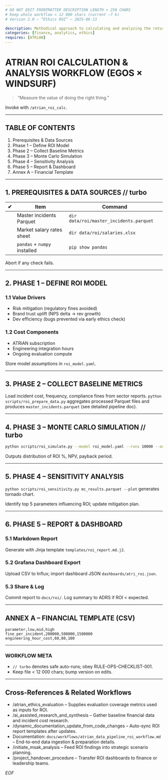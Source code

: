 ```yaml
---
# DO NOT EDIT FRONTMATTER DESCRIPTION LENGTH > 250 CHARS
# Keep whole workflow < 12 000 chars (current ~7 k)
# Version 2.0 – “Ethics ROI” – 2025-06-13

description: Methodical approach to calculating and analyzing the return on investment for implementing ATRiAN's Ethics as a Service (EaaS) capabilities.
categories: [finance, analytics, ethics]
requires: [ATRiAN]
---
```


# ATRIAN ROI CALCULATION & ANALYSIS WORKFLOW (EGOS × WINDSURF)

> “Measure the value of doing the right thing.”

Invoke with `/atrian_roi_calc`.

---
## TABLE OF CONTENTS
1. Prerequisites & Data Sources  
2. Phase 1 – Define ROI Model  
3. Phase 2 – Collect Baseline Metrics  
4. Phase 3 – Monte Carlo Simulation  
5. Phase 4 – Sensitivity Analysis  
6. Phase 5 – Report & Dashboard  
7. Annex A – Financial Template  

---
## 1. PREREQUISITES & DATA SOURCES // turbo
| ✔ | Item | Command |
|---|------|---------|
|   | Master incidents Parquet | `dir data/roi/master_incidents.parquet` |
|   | Market salary rates sheet | `dir data/roi/salaries.xlsx` |
|   | `pandas` + `numpy` installed | `pip show pandas` |

Abort if any check fails.

---
## 2. PHASE 1 – DEFINE ROI MODEL
### 1.1 Value Drivers
* Risk mitigation (regulatory fines avoided)
* Brand trust uplift (NPS delta → rev growth)
* Dev efficiency (bugs prevented via early ethics check)

### 1.2 Cost Components
* ATRiAN subscription  
* Engineering integration hours  
* Ongoing evaluation compute

Store model assumptions in `roi_model.yaml`.

---
## 3. PHASE 2 – COLLECT BASELINE METRICS
Load incident cost, frequency, compliance fines from sector reports.
`python scripts/roi_prepare_data.py` aggregates processed Parquet files and produces `master_incidents.parquet` (see detailed pipeline doc).

---
## 4. PHASE 3 – MONTE CARLO SIMULATION // turbo
```bash
python scripts/roi_simulate.py --model roi_model.yaml --runs 10000 --out mc_results.parquet
```
Outputs distribution of ROI %, NPV, payback period.

---
## 5. PHASE 4 – SENSITIVITY ANALYSIS
`python scripts/roi_sensitivity.py mc_results.parquet --plot` generates tornado chart.

Identify top 5 parameters influencing ROI; update mitigation plan.

---
## 6. PHASE 5 – REPORT & DASHBOARD
### 5.1 Markdown Report
Generate with Jinja template `templates/roi_report.md.j2`.

### 5.2 Grafana Dashboard Export
Upload CSV to Influx; import dashboard JSON `dashboards/atri_roi.json`.

### 5.3 Share & Log
Commit report to `docs/roi/`. Log summary to ADRS if ROI < expected.

---
## ANNEX A – FINANCIAL TEMPLATE (CSV)
```
parameter,low,mid,high
fine_per_incident,200000,500000,1500000
engineering_hour_cost,60,80,100
```

---
### WORKFLOW META
* `// turbo` denotes safe auto-runs; obey RULE-OPS-CHECKLIST-001.  
* Keep file < 12 000 chars; bump version on edits.

---
## Cross-References & Related Workflows

- /atrian_ethics_evaluation – Supplies evaluation coverage metrics used as inputs for ROI.
- /ai_assisted_research_and_synthesis – Gather baseline financial data and incident cost research.
- /dynamic_documentation_update_from_code_changes – Auto-sync ROI report templates after updates.
- Documentation: `docs/workflows/atrian_data_pipeline_roi_workflow.md` – End-to-end data ingestion & preparation details.
- /initiate_msak_analysis – Feed ROI findings into strategic scenario planning.
- /project_handover_procedure – Transfer ROI dashboards to finance or leadership teams.

*EOF*